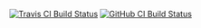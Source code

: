 [![Travis CI Build Status](https://img.shields.io/travis/europ/test-CI-CD/master.svg?logo=travis)](https://travis-ci.com/europ/test-CI-CD)
[![GitHub CI Build Status](https://github.com/europ/test-CI-CD/workflows/GitHub%20CI/badge.svg)](https://github.com/europ/test-CI-CD/actions?query=workflow%3AGitHub%20CI+branch%3Amaster)
